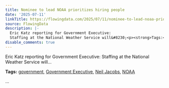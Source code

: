 ```yaml
---
title: Nominee to lead NOAA prioritizes hiring people
date: '2025-07-11'
linkTitle: https://flowingdata.com/2025/07/11/nominee-to-lead-noaa-prioritizes-hiring-people/
source: FlowingData
description: |-
  Eric Katz reporting for Government Executive:
  Staffing at the National Weather Service will&#8230;<p><strong>Tags:</strong> <a href="https://flowingdata.com/tag/government/" rel="tag">government</a>, <a href="https://flowingdata.com/tag/government-executive/" rel="tag">Government Executive</a>, <a href="https://flowingdata.com/tag/neil-jacobs/" rel="tag">Neil Jacobs</a>, <a href="https://flowingdata.com/tag/noaa/" rel="tag">NOAA</a></p> ...
disable_comments: true
---
```

Eric Katz reporting for Government Executive:
Staffing at the National Weather Service will&#8230;<p><strong>Tags:</strong> <a href="https://flowingdata.com/tag/government/" rel="tag">government</a>, <a href="https://flowingdata.com/tag/government-executive/" rel="tag">Government Executive</a>, <a href="https://flowingdata.com/tag/neil-jacobs/" rel="tag">Neil Jacobs</a>, <a href="https://flowingdata.com/tag/noaa/" rel="tag">NOAA</a></p> ...